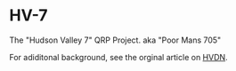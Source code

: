 # HV-7
The "Hudson Valley 7" QRP Project. aka "Poor Mans 705"

For adiditonal background, see the orginal article on [HVDN](https://hvdnnotebook.blogspot.com/2021/08/is-poor-mans-705-possible.html).
